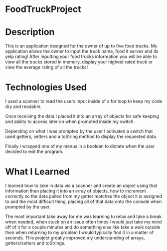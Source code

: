 # FoodTruckProject

# Description
This is an application designed for the owner of up to five food trucks. My application allows the owner to input the truck name, food it serves and its yelp rating! After inputting your food trucks information you will be able to view all the trucks stored in memory, display your highest rated truck or view the average rating of all the trucks! 

# Technologies Used
I used a scanner to read the users input inside of a for loop to keep my code dry and readable.

Once receiving the data I placed it into an array of objects for safe keeping and ability to access later on when prompted inside my switch.

Depending on what I was prompted by the user I activated a switch that used getters, setters and a toString method to display the requested data.

Finally I wrapped one of my menus in a boolean to dictate when the user decided to exit the program.

# What I Learned
I learned how to take in data via a scanner and create an object using that information then placing it into an array of objects, how to increment correctly so the data pulled from my getter matches the object it is assigned to and the most difficult thing, placing all of that data onto the console when prompted by the user.

The most important take away for me was learning to relax and take a break when needed, when stuck on an issue often times I would just take my mind off of it for a couple minutes and do something else like take a walk outside then when returning to my problem I would typically find it in a matter of seconds. This project greatly improved my understanding of arrays, getters/setters and toStrings.
